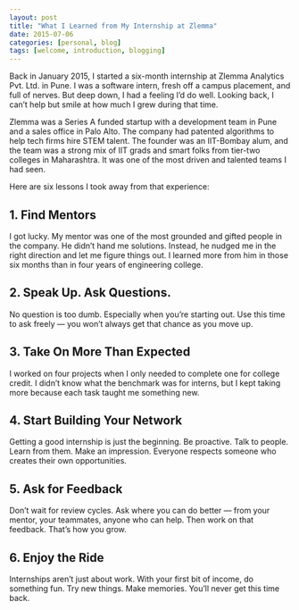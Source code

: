 ```yaml
---
layout: post
title: "What I Learned from My Internship at Zlemma"
date: 2015-07-06
categories: [personal, blog]
tags: [welcome, introduction, blogging]
---
```

Back in January 2015, I started a six-month internship at Zlemma Analytics Pvt. Ltd. in Pune. I was a software intern, fresh off a campus placement, and full of nerves. But deep down, I had a feeling I’d do well. Looking back, I can’t help but smile at how much I grew during that time.

Zlemma was a Series A funded startup with a development team in Pune and a sales office in Palo Alto. The company had patented algorithms to help tech firms hire STEM talent. The founder was an IIT-Bombay alum, and the team was a strong mix of IIT grads and smart folks from tier-two colleges in Maharashtra. It was one of the most driven and talented teams I had seen.

Here are six lessons I took away from that experience:

## 1. Find Mentors

I got lucky. My mentor was one of the most grounded and gifted people in the company. He didn’t hand me solutions. Instead, he nudged me in the right direction and let me figure things out. I learned more from him in those six months than in four years of engineering college.

## 2. Speak Up. Ask Questions.

No question is too dumb. Especially when you’re starting out. Use this time to ask freely — you won’t always get that chance as you move up.

## 3. Take On More Than Expected

I worked on four projects when I only needed to complete one for college credit. I didn’t know what the benchmark was for interns, but I kept taking more because each task taught me something new.

## 4. Start Building Your Network

Getting a good internship is just the beginning. Be proactive. Talk to people. Learn from them. Make an impression. Everyone respects someone who creates their own opportunities.

## 5. Ask for Feedback

Don’t wait for review cycles. Ask where you can do better — from your mentor, your teammates, anyone who can help. Then work on that feedback. That’s how you grow.

## 6. Enjoy the Ride

Internships aren’t just about work. With your first bit of income, do something fun. Try new things. Make memories. You’ll never get this time back.
